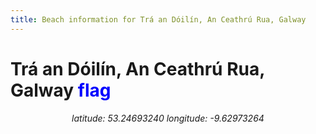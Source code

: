 ```yaml
---
title: Beach information for Trá an Dóilín, An Ceathrú Rua, Galway
---
```

# Trá an Dóilín, An Ceathrú Rua, Galway <span class="material-icons" style="color: blue;">flag</span>

<div align="center"><i>latitude: 53.24693240 longitude: -9.62973264</i></div>